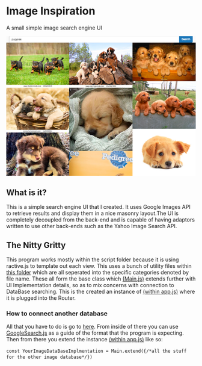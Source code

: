 # Image Inspiration
A small simple image search engine UI

<a href="https://github.com/nperez0111/ImageInspiration"> <img src="screenshot.png" width="846"> </a>
## What is it?
This is a simple search engine UI that I created. It uses Google Images API to retrieve results and display them in a nice masonry layout.The UI is completely decoupled from the back-end and is capable of having adaptors written to use other back-ends such as the Yahoo Image Search API.

## The Nitty Gritty
This program works mostly within the script folder because it is using ractive.js to template out each view. This uses a bunch of utility files within [this folder](https://github.com/nperez0111/ImageInspiration/tree/master/app/scripts/ractives) which are all seperated into the specific categories denoted by file name. These all form the base class which [(Main.js)](https://github.com/nperez0111/ImageInspiration/blob/master/app/scripts/app.js) extends further with UI Implementation details, so as to mix concerns with connection to DataBase searching. This is the created an instance of [(within app.js)](https://github.com/nperez0111/ImageInspiration/blob/master/app/scripts/app.js) where it is plugged into the Router.

### How to connect another database
All that you have to do is go to [here](https://github.com/nperez0111/ImageInspiration/tree/master/app/scripts/ractives). From inside of there you can use [GoogleSearch.js](https://github.com/nperez0111/ImageInspiration/blob/master/app/scripts/ractives/GoogleSearch.js) as a guide of the format that the program is expecting. Then from there you extend the instance [(within app.js)](https://github.com/nperez0111/ImageInspiration/blob/master/app/scripts/app.js) like so: 
````JS
const YourImageDataBaseImplmentation = Main.extend({/*all the stuff for the other image database*/})
````
